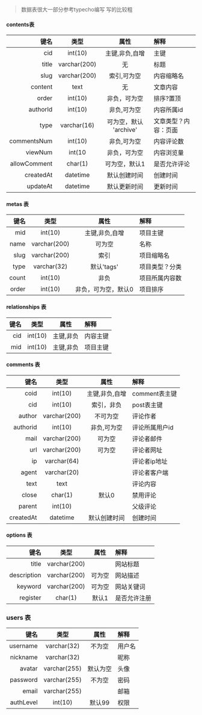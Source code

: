 > 数据表很大一部分参考typecho编写
> 写的比较粗

#### contents表
  |         键名 |     类型     |          属性          | 解释                 |
  | -----------: | :----------: | :--------------------: | :------------------- |
  |          cid |   int(10)    |     主键,非负,自增     | 主键                 |
  |        title | varchar(200) |           无           | 标题                 |
  |         slug | varchar(200) |      索引,可为空       | 内容缩略名           |
  |      content |     text     |           无           | 文章内容             |
  |        order |   int(10)    |      非负，可为空      | 排序?置顶            |
  |     authorId |   int(10)    |      非负,可为空       | 内容所属id           |
  |         type | varchar(16)  | 可为空，默认 'archive' | 文章类型？内容：页面 |
  |  commentsNum |   int(10)    |      非负,可为空       | 内容评论数           |
  |      viewNum |    int(10    |      非负，可为空      | 内容浏览量           |
  | allowComment |   char(1)    |     可为空，默认1      | 是否允许评论         |
  |    createdAt |   datetime   |      默认创建时间      | 创建时间             |
  |     updateAt |   datetime   |      默认更新时间      | 更新时间             |

#### metas 表
  |  键名 |     类型     |        属性         | 解释           |
  | ----: | :----------: | :-----------------: | :------------- |
  |   mid |   int(10)    |   主键,非负,自增    | 项目主键       |
  |  name | varchar(200) |       可为空        | 名称           |
  |  slug | varchar(200) |        索引         | 项目缩略名     |
  |  type | varchar(32)  |     默认'tags'      | 项目类型？分类 | 标签 |
  | count |   int(10)    |        非负         | 项目所属内容数 |
  | order |   int(10)    | 非负，可为空，默认0 | 项目排序       |
  
#### relationships 表
   | 键名 |  类型   |   属性    | 解释     |
   | ---: | :-----: | :-------: | :------- |
   |  cid | int(10) | 主键,非负 | 内容主键 |
   |  mid | int(10) | 主键,非负 | 项目主键 |

#### comments 表
   |      键名 |     类型     |      属性      | 解释           |
   | --------: | :----------: | :------------: | :------------- |
   |      coid |   int(10)    | 主键,非负,自增 | comment表主键  |
   |       cid |   int(10)    |   索引，非负   | post表主键     |
   |    author | varchar(200) |    不可为空    | 评论作者       |
   |  authorid |   int(10)    |  非负,可为空   | 评论所属用户id |
   |      mail | varchar(200) |     可为空     | 评论者邮件     |
   |       url | varchar(200) |     可为空     | 评论者网址     |
   |        ip | varchar(64)  |                | 评论者ip地址   |
   |     agent | varchar(20)  |                | 评论者客户端   |
   |      text |     text     |                | 评论内容       |
   |     close |   char(1)    |     默认0      | 禁用评论       |
   |    parent |   int(10)    |                | 父级评论       |
   | createdAt |   datetime   |  默认创建时间  | 创建时间       |

#### options 表
   |        键名 |     类型     |  属性  | 解释         |
   | ----------: | :----------: | :----: | :----------- |
   |       title | varchar(200) |        | 网站标题     |
   | description | varchar(200) | 可为空 | 网站描述     |
   |     keyword | varchar(200) | 可为空 | 网站关键词   |
   |    register |   char(1)    | 默认1  | 是否允许注册 |
   
### users 表
   |      键名 |     类型     |   属性   | 解释   |
   | --------: | :----------: | :------: | :----- |
   |  username | varchar(32)  |  不为空  | 用户名 |
   |  nickname | varchar(32)  |          | 昵称   |
   |    avatar | varchar(255) | 默认为空 | 头像   |
   |  password | varchar(255) |  不为空  | 密码   |
   |     email | varchar(255) |          | 邮箱   |
   | authLevel |   int(10)    |  默认99  | 权限   |